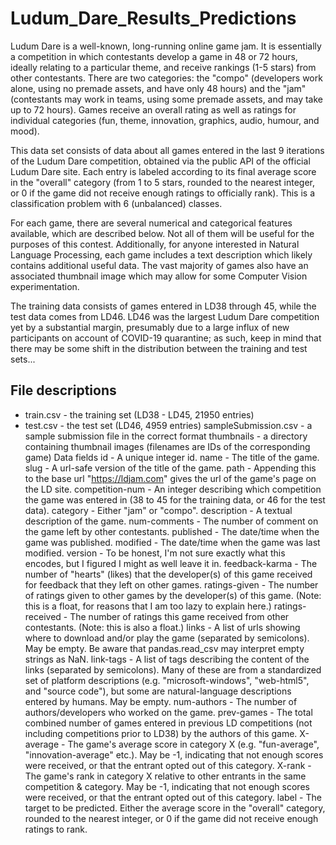 # Ludum_Dare_Results_Predictions

Ludum Dare is a well-known, long-running online game jam. It is essentially a competition in which contestants develop a game in 48 or 72 hours, ideally relating to a particular theme, and receive rankings (1-5 stars) from other contestants. There are two categories: the "compo" (developers work alone, using no premade assets, and have only 48 hours) and the "jam" (contestants may work in teams, using some premade assets, and may take up to 72 hours). Games receive an overall rating as well as ratings for individual categories (fun, theme, innovation, graphics, audio, humour, and mood).

This data set consists of data about all games entered in the last 9 iterations of the Ludum Dare competition, obtained via the public API of the official Ludum Dare site. Each entry is labeled according to its final average score in the "overall" category (from 1 to 5 stars, rounded to the nearest integer, or 0 if the game did not receive enough ratings to officially rank). This is a classification problem with 6 (unbalanced) classes.

For each game, there are several numerical and categorical features available, which are described below. Not all of them will be useful for the purposes of this contest. Additionally, for anyone interested in Natural Language Processing, each game includes a text description which likely contains additional useful data. The vast majority of games also have an associated thumbnail image which may allow for some Computer Vision experimentation.

The training data consists of games entered in LD38 through 45, while the test data comes from LD46. LD46 was the largest Ludum Dare competition yet by a substantial margin, presumably due to a large influx of new participants on account of COVID-19 quarantine; as such, keep in mind that there may be some shift in the distribution between the training and test sets...

## File descriptions
- train.csv - the training set (LD38 - LD45, 21950 entries)
- test.csv - the test set (LD46, 4959 entries)
sampleSubmission.csv - a sample submission file in the correct format
thumbnails - a directory containing thumbnail images (filenames are IDs of the corresponding game)
Data fields
id - A unique integer id.
name - The title of the game.
slug - A url-safe version of the title of the game.
path - Appending this to the base url "https://ldjam.com" gives the url of the game's page on the LD site.
competition-num - An integer describing which competition the game was entered in (38 to 45 for the training data, or 46 for the test data).
category - Either "jam" or "compo".
description - A textual description of the game.
num-comments - The number of comment on the game left by other contestants.
published - The date/time when the game was published.
modified - The date/time when the game was last modified.
version - To be honest, I'm not sure exactly what this encodes, but I figured I might as well leave it in.
feedback-karma - The number of "hearts" (likes) that the developer(s) of this game received for feedback that they left on other games.
ratings-given - The number of ratings given to other games by the developer(s) of this game. (Note: this is a float, for reasons that I am too lazy to explain here.)
ratings-received - The number of ratings this game received from other contestants. (Note: this is also a float.)
links - A list of urls showing where to download and/or play the game (separated by semicolons). May be empty. Be aware that pandas.read_csv may interpret empty strings as NaN.
link-tags - A list of tags describing the content of the links (separated by semicolons). Many of these are from a standardized set of platform descriptions (e.g. "microsoft-windows", "web-html5", and "source code"), but some are natural-language descriptions entered by humans. May be empty.
num-authors - The number of authors/developers who worked on the game.
prev-games - The total combined number of games entered in previous LD competitions (not including competitions prior to LD38) by the authors of this game.
X-average - The game's average score in category X (e.g. "fun-average", "innovation-average" etc.). May be -1, indicating that not enough scores were received, or that the entrant opted out of this category.
X-rank - The game's rank in category X relative to other entrants in the same competition & category. May be -1, indicating that not enough scores were received, or that the entrant opted out of this category.
label - The target to be predicted. Either the average score in the "overall" category, rounded to the nearest integer, or 0 if the game did not receive enough ratings to rank.

